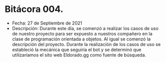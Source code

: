 # Bitácora 004.
- Fecha: 27 de Septiembre de 2021
- Descripción: Durante este día, se comenzó a realizar los casos de uso de nuestro proyecto para ser expuesto a nuestros compañero en la clase de programación orientada a objetos. Al igual se comenzó la descripción del proyecto. Durante la realización de los casos de uso se estableció la mecánica que seguiría el bot y se determinó que utilizaríamos el sito web Eldorado.gg como fuente de búsqueda. 
